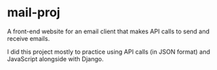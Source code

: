 # mail-proj
A front-end website for an email client that makes API calls to send and receive emails.

I did this project mostly to practice using API calls (in JSON format) and JavaScript alongside with Django.
